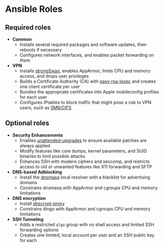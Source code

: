# Ansible Roles

## Required roles

* **Common**
  * Installs several required packages and software updates, then reboots if necessary
  * Configures network interfaces, and enables packet forwarding on them
* **VPN**
  * Installs [strongSwan](https://www.strongswan.org/), enables AppArmor, limits CPU and memory access, and drops user privileges
  * Builds a Certificate Authority (CA) with [easy-rsa-ipsec](https://github.com/ValdikSS/easy-rsa-ipsec) and creates one client certificate per user
  * Bundles the appropriate certificates into Apple mobileconfig profiles for each user
  * Configures IPtables to block traffic that might pose a risk to VPN users, such as [SMB/CIFS](https://medium.com/@ValdikSS/deanonymizing-windows-users-and-capturing-microsoft-and-vpn-accounts-f7e53fe73834)

## Optional roles

* **Security Enhancements**
  * Enables [unattended-upgrades](https://help.ubuntu.com/community/AutomaticSecurityUpdates) to ensure available patches are always applied
  * Modify features like core dumps, kernel parameters, and SUID binaries to limit possible attacks
  * Enhances SSH with modern ciphers and seccomp, and restricts access to old or unwanted features like X11 forwarding and SFTP
* **DNS-based Adblocking**
  * Install the [dnsmasq](http://www.thekelleys.org.uk/dnsmasq/doc.html) local resolver with a blacklist for advertising domains
  * Constrains dnsmasq with AppArmor and cgroups CPU and memory limitations
* **DNS encryption**
  * Install [dnscrypt-proxy](https://github.com/jedisct1/dnscrypt-proxy)
  * Constrains dingo with AppArmor and cgroups CPU and memory limitations
* **SSH Tunneling**
  * Adds a restricted `algo` group with no shell access and limited SSH forwarding options
  * Creates one limited, local account per user and an SSH public key for each
